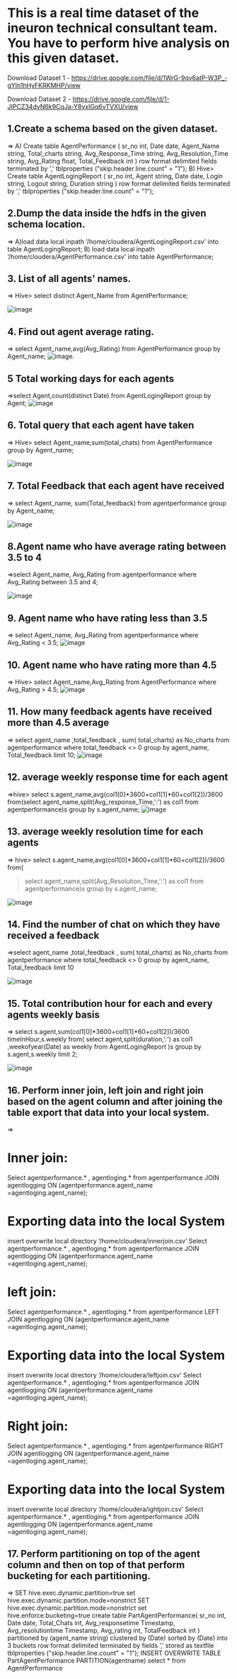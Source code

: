 # This is a real time dataset of the ineuron technical consultant team. You have to perform hive analysis on this given dataset.

Download Dataset 1 - https://drive.google.com/file/d/1WrG-9qv6atP-W3P_-gYln1hHyFKRKMHP/view

Download Dataset 2 - https://drive.google.com/file/d/1-JIPCZ34dyN6k9CqJa-Y8yxIGq6vTVXU/view

## 1.Create a schema based on the given dataset.
=> A) 
Create table AgentPerformance
(
sr_no int,
Date date,
Agent_Name string,
Total_charts string,
Avg_Response_Time string,
Avg_Resolution_Time string,
Avg_Rating float,
Total_Feedback int
)
row format delimited
fields terminated by ','
tblproperties ("skip.header.line.count" = "1");
B) 
Hive> Create table AgentLogingReport
(
sr_no int,
Agent string,
Date date,
Login string,
Logout string,
Duration string
)
row format delimited
fields terminated by ','
tblproperties ("skip.header.line.count" = "1");

## 2.Dump the data inside the hdfs in the given schema location.
=> A)load data local inpath ‘/home/cloudera/AgentLogingReport.csv’ into table AgentLogingReport;
B) load data local inpath ‘/home/cloudera/AgentPerformance.csv’ into table 
AgentPerformance;

## 3. List of all agents' names. 

=> Hive>  select distinct Agent_Name from AgentPerformance;

![image](https://user-images.githubusercontent.com/113916872/198081684-dd97d7b2-d915-46d1-8535-409d354e39be.png)

## 4. Find out agent average rating.
=> select Agent_name,avg(Avg_Rating) from AgentPerformance group by Agent_name;
![image](https://user-images.githubusercontent.com/113916872/198083631-37190c30-24f6-439f-beed-a5a17c233c36.png).

## 5 Total working days for each agents
=>select Agent,count(distinct Date) from AgentLogingReport group by Agent;
![image](https://user-images.githubusercontent.com/113916872/198819409-c5d2f4fb-1a07-4b08-aae9-137223ee30c0.png)


## 6. Total query that each agent have taken
=> Hive> select Agent_name,sum(total_chats) from AgentPerformance group by Agent_name;

![image](https://user-images.githubusercontent.com/113916872/198106279-9df2c686-134a-4960-8ef3-ebdaebcb4fb1.png)

## 7. Total Feedback that each agent have received 
=> select Agent_name, sum(Total_feedback) from agentperformance group by Agent_name;

![image](https://user-images.githubusercontent.com/113916872/198819727-baa7c850-36c4-43f6-9432-0e6d28e32551.png)

## 8.Agent name who have average rating between 3.5 to 4 

=>select Agent_name, Avg_Rating from agentperformance where Avg_Rating between 3.5 and 4;

![image](https://user-images.githubusercontent.com/113916872/198819935-542d0057-9341-4121-bb6d-276994f1f61c.png)

## 9. Agent name who have rating less than 3.5 
=> select Agent_name, Avg_Rating from agentperformance where Avg_Rating < 3.5;
![image](https://user-images.githubusercontent.com/113916872/198820030-b62d3129-c4cf-44cf-b356-77710159dfcf.png)

## 10. Agent name who have rating more than 4.5 
=> Hive> select Agent_name,Avg_Rating from AgentPerformance where Avg_Rating > 4.5;
![image](https://user-images.githubusercontent.com/113916872/198820070-1600994a-7072-4162-b0a6-2a2406f4b437.png)

## 11. How many feedback agents have received more than 4.5 average

=>  select agent_name ,total_feedback , sum( total_charts) as No_charts  from agentperformance where total_feedback <> 0 group by agent_name, Total_feedback  limit 10;
![image](https://user-images.githubusercontent.com/113916872/198824457-ee725ea1-b4a8-4469-8c28-26242c2ef832.png)

## 12. average weekly response time for each agent

=>hive> select s.agent_name,avg(col1[0]*3600+col1[1]*60+col1[2])/3600  from(select agent_name,split(Avg_response_Time,':') as col1  from agentperformance)s group by s.agent_name;
![image](https://user-images.githubusercontent.com/113916872/198824574-8151a32b-0dbf-4e10-a308-8124070712e6.png)



## 13. average weekly resolution time for each agents 
=> hive> select s.agent_name,avg(col1[0]*3600+col1[1]*60+col1[2])/3600  from(
> select agent_name,split(Avg_Resolution_Time,':') as col1  from agentperformance)s group by s.agent_name;

![image](https://user-images.githubusercontent.com/113916872/198824228-637036d2-cd65-42ec-a5ca-64dafe241e32.png)


## 14. Find the number of chat on which they have received a feedback 
=>select agent_name ,total_feedback , sum( total_charts) as No_charts  from agentperformance where total_feedback <> 0 group by agent_name, Total_feedback  limit 10

![image](https://user-images.githubusercontent.com/113916872/198823556-43707bd4-f874-4a8a-839a-fe277b91074c.png)

## 15. Total contribution hour for each and every agents weekly basis 
=> select s.agent,sum(col1[0]*3600+col1[1]*60+col1[2])/3600 timeInHour,s.weekly  from(
select agent,split(duration,':') as col1 ,weekofyear(Date) as weekly from AgentLogingReport )s group by s.agent,s.weekly limit 2;

![image](https://user-images.githubusercontent.com/113916872/198824961-988210e2-9d49-40d5-9afe-a3b4ea335114.png)

## 16. Perform inner join, left join and right join based on the agent column and after joining the table export that data into your local system.
=> 
# Inner join:
Select agentperformance.* , agentloging.* from agentperformance JOIN agentlogging ON 
(agentperformance.agent_name =agentloging.agent_name);
# Exporting data into the local System
insert overwrite local directory ‘/home/cloudera/innerjoin.csv’ Select agentperformance.* , 
agentloging.* from agentperformance JOIN agentlogging ON (agentperformance.agent_name 
=agentloging.agent_name);

# left join:
Select agentperformance.* , agentloging.* from agentperformance LEFT JOIN agentlogging ON 
(agentperformance.agent_name =agentloging.agent_name);
# Exporting data into the local System 
insert overwrite local directory ‘/home/cloudera/leftjoin.csv’ Select agentperformance.* , 
agentloging.* from agentperformance JOIN agentlogging ON (agentperformance.agent_name 
=agentloging.agent_name);

# Right join:
Select agentperformance.* , agentloging.* from agentperformance RIGHT JOIN agentlogging ON 
(agentperformance.agent_name =agentloging.agent_name);
# Exporting data into the local System 
insert overwrite local directory ‘/home/cloudera/ightjoin.csv’ Select agentperformance.* , 
agentloging.* from agentperformance JOIN agentlogging ON (agentperformance.agent_name 
=agentloging.agent_name);
## 17. Perform partitioning on top of the agent column and then on top of that perform bucketing for each partitioning.
=> SET hive.exec.dynamic.partition=true
set hive.exec.dynamic.partition.mode=nonstrict
SET hive.exec.dynamic.partition.mode=nonstrict
set hive.enforce.bucketing=true
create table PartAgentPerformance(
sr_no int,
Date date,
Total_Chats int,
Avg_responsetime Timestamp,
Avg_resolutiontime Timestamp,
Avg_rating int,
TotalFeedback int
)
partitioned by (agent_name string)
clustered by (Date)
sorted by (Date)
into 3 buckets
row format delimited terminated by fields ‘,’
stored as textfile
tblproperties ("skip.header.line.count" = "1");
INSERT OVERWRITE TABLE PartAgentPerformance PARTITION(agentname) select * from 
AgentPerformance
















